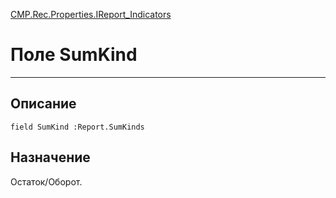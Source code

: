 ﻿---
Link: CMP.Rec.Properties.IReport_Indicators.@SumKind
---

<!---  Навигация
[Имя проекта](#) :
-->
[CMP.Rec.Properties.IReport_Indicators](Default)

# Поле SumKind
---

## Описание

    field SumKind :Report.SumKinds

<!--
## Аргументы{#Args}

### Аргумент1

Описание аргумента 1
-->

## Назначение

Остаток/Оборот.

<!--
## Пример

    SumKind...
-->

